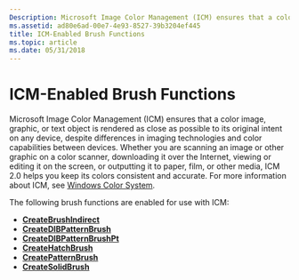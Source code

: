 ```yaml
---
Description: Microsoft Image Color Management (ICM) ensures that a color image, graphic, or text object is rendered as close as possible to its original intent on any device, despite differences in imaging technologies and color capabilities between devices.
ms.assetid: ad80e6ad-00e7-4e93-8527-39b3204ef445
title: ICM-Enabled Brush Functions
ms.topic: article
ms.date: 05/31/2018
---
```


# ICM-Enabled Brush Functions

Microsoft Image Color Management (ICM) ensures that a color image, graphic, or text object is rendered as close as possible to its original intent on any device, despite differences in imaging technologies and color capabilities between devices. Whether you are scanning an image or other graphic on a color scanner, downloading it over the Internet, viewing or editing it on the screen, or outputting it to paper, film, or other media, ICM 2.0 helps you keep its colors consistent and accurate. For more information about ICM, see [Windows Color System](https://msdn.microsoft.com/en-us/library/Dd372446(v=VS.85).aspx).

The following brush functions are enabled for use with ICM:

-   [**CreateBrushIndirect**](/windows/desktop/api/Wingdi/nf-wingdi-createbrushindirect)
-   [**CreateDIBPatternBrush**](/windows/desktop/api/Wingdi/nf-wingdi-createdibpatternbrush)
-   [**CreateDIBPatternBrushPt**](/windows/desktop/api/Wingdi/nf-wingdi-createdibpatternbrushpt)
-   [**CreateHatchBrush**](/windows/desktop/api/Wingdi/nf-wingdi-createhatchbrush)
-   [**CreatePatternBrush**](/windows/desktop/api/Wingdi/nf-wingdi-createpatternbrush)
-   [**CreateSolidBrush**](/windows/desktop/api/Wingdi/nf-wingdi-createsolidbrush)

 

 



